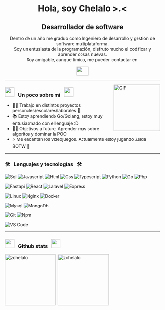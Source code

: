 <h1 align="center">Hola, soy Chelalo >.<</h1>
<h2 align="center">Desarrollador de software</h3>
<p align="center">
  Dentro de un año me graduo como Ingeniero de desarrollo y gestión de software multiplataforma.<br />
  Soy un entusiasta de la programación, disfruto mucho el codificar y aprender cosas nuevas.<br />
  Soy amigable, aunque tímido, me pueden contactar en:
</p>
<p align="center">
  <a href = "mailto: eduardosaavedra687@gmail.com"><img align="center" src="https://simpleicons.org/icons/gmail.svg" height="30" width="40" /></a>
</p>
<hr />
  
<img align="right" alt="GIF" width="150px" src="https://media.tenor.com/uIUxxg8ZbnkAAAAi/dancing-rainbow.gif" />

<h3>
  <img src="https://github.com/TheDudeThatCode/TheDudeThatCode/blob/master/Assets/Developer.gif" width="30px">
  &nbsp;&nbsp;Un poco sobre mí&nbsp;&nbsp;
  <img src="https://github.com/TheDudeThatCode/TheDudeThatCode/blob/master/Assets/Developer.gif" width="30px">
</h3>

- 👨‍💻 Trabajo en distintos proyectos personales/escolares/laborales 🥸
- 📚 Estoy aprendiendo Go/Golang, estoy muy entusiasmado con el lenguaje :D
- 💪🏼 Objetivos a futuro: Aprender mas sobre algoritos y dominar la POO
- ⚡ Me encantan los videojuegos. Actualmente estoy jugando Zelda BOTW 🫡

<hr />

<h3>
  🛠
  &nbsp;&nbsp;Lenguajes y tecnologías&nbsp;&nbsp;
  🛠
</h3>

![Sql](http://img.shields.io/badge/-Sql-00758f?style=flat-square&logo=Mysql&logoColor=white)
![Javascript](http://img.shields.io/badge/-Javascript-fcd400?style=flat-square&logo=javascript&logoColor=black)
![Html](http://img.shields.io/badge/-Html-e24c27?style=flat-square&logo=html5&logoColor=white)
![Css](http://img.shields.io/badge/-Css-2a65f1?style=flat-square&logo=css3&logoColor=white)
![Typescript](http://img.shields.io/badge/-Typescript-3178c6?style=flat-square&logo=typescript&logoColor=white)
![Python](http://img.shields.io/badge/-Python-346e9e?style=flat-square&logo=python&logoColor=white)
![Go](http://img.shields.io/badge/-Go-69d7e4?style=flat-square&logo=go&logoColor=black)
![Php](http://img.shields.io/badge/-Php-767bb3?style=flat-square&logo=php&logoColor=white)

![Fastapi](http://img.shields.io/badge/-Fastapi-white?style=flat-square&logo=fastapi&logoColor=black)
![React](http://img.shields.io/badge/-React-white?style=flat-square&logo=react&logoColor=black)
![Laravel](http://img.shields.io/badge/-Laravel-white?style=flat-square&logo=laravel&logoColor=black)
![Express](http://img.shields.io/badge/-Express-white?style=flat-square&logo=express&logoColor=black)

![Linux](http://img.shields.io/badge/-Linux-fad134?style=flat-square&logo=linux&logoColor=black)
![Nginx](http://img.shields.io/badge/-Nginx-2b9900?style=flat-square&logo=nginx&logoColor=white)
![Docker](http://img.shields.io/badge/-Docker-3596ed?style=flat-square&logo=docker&logoColor=white)

![Mysql](http://img.shields.io/badge/-Mysql-white?style=flat-square&logo=mysql)
![MongoDb](http://img.shields.io/badge/-MongoDb-white?style=flat-square&logo=mongodb)

![Git](http://img.shields.io/badge/-Git-white?style=flat-square&logo=git)
![Npm](http://img.shields.io/badge/-Npm-white?style=flat-square&logo=npm&logoColor=white)

![VS Code](http://img.shields.io/badge/-VS%20Code-black?style=flat-square&logo=visualstudiocode&logoColor=3aa7f2)

<hr />

<h3>
  <img src="https://cultofthepartyparrot.com/parrots/hd/laptop_parrot.gif" width="30" height="30"/>
  &nbsp;&nbsp;Github stats&nbsp;&nbsp;
  <img src="https://cultofthepartyparrot.com/parrots/hd/laptop_parrot.gif" width="30" height="30"/>
</h3>

<p><img height="165" align="left" src="https://github-readme-stats.vercel.app/api/top-langs?username=zchelalo&show_icons=true&locale=es&layout=compact" alt="zchelalo" /></p>
<p>&nbsp;<img align="center" src="https://github-readme-stats.vercel.app/api?username=zchelalo&show_icons=true&locale=es" alt="zchelalo" height="165" /></p>


<!--
**zchelalo/zchelalo** is a ✨ _special_ ✨ repository because its `README.md` (this file) appears on your GitHub profile.

Here are some ideas to get you started:

- 🔭 I’m currently working on ...
- 🌱 I’m currently learning ...
- 👯 I’m looking to collaborate on ...
- 🤔 I’m looking for help with ...
- 💬 Ask me about ...
- 📫 How to reach me: ...
- 😄 Pronouns: ...
- ⚡ Fun fact: ...
-->
